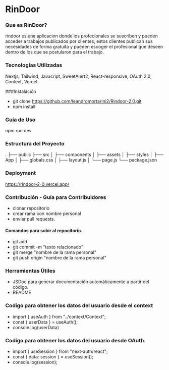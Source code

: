 # RinDoor

### Que es RinDoor? 
rindoor es una aplicacion donde los profecionales se suscriben y pueden acceder a trabajos publicados por clientes, estos clientes publican sus necesidades de forma gratuita y pueden escoger el profesional que deseen dentro de los que se postularon para el trabajo.

### Tecnologías Utilizadas
Nextjs, Tailwind, Javacript, SweetAlert2, React-responsive, OAuth 2.0, Context, Vercel.

###Instalación
- git clone https://github.com/leandromortarini2/Rindoor-2.0.git
- npm install

### Guía de Uso
npm run dev

### Estructura del Proyecto
.
├── public
├── src
│   ├── components
│   ├── assets
│   ├── styles
│   ├── App
│   ├── globals.css
│   ├── layout.js
│   └── page.js
└── package.json

### Deployment
https://rindoor-2-0.vercel.app/

### Contribución - Guía para Contribuidores
- clonar repositorio
- crear rama con nombre personal
- enviar pull requests.

#### Comandos para subir al repocitorio.
- git add .
- git commit -m "texto relacionado"
- git merge "nombre de la rama personal"
- git push origin "nombre de la rama personal"

### Herramientas Útiles
- JSDoc para generar documentación automáticamente a partir del código.
- README

### Codigo para obtener los datos del usuario desde el context
- import { useAuth } from "../context/Context";
- const { userData } = useAuth();
- console.log(userData)

### Codigo para obtener los datos del usuario desde OAuth.
- import { useSession } from "next-auth/react";
- const { data: session } = useSession();
- console.log(session);



